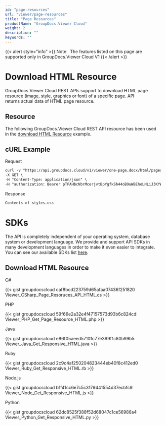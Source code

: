 ```yaml
---
id: "page-resources"
url: "viewer/page-resources"
title: "Page Resources"
productName: "GroupDocs.Viewer Cloud"
weight: 2
description: ""
keywords: ""
---
```


{{< alert style="info" >}}
Note:  The features listed on this page are supported only in GroupDocs.Viewer Cloud V1
{{< /alert >}}






# Download HTML Resource #

GroupDocs.Viewer Cloud REST APIs support to download HTML page resource (image, style, graphics or font) of a specific page. API returns actual data of HTML page resource.

## Resource ##

The following GroupDocs.Viewer Cloud REST API resource has been used in the [download HTML Resource](https://apireference.groupdocs.cloud/viewer/#!/Resources/HtmlGetPageResource) example.

## cURL Example ##



 Request

```html 
curl -v "https://api.groupdocs.cloud/v1/viewer/one-page.docx/html/pages/1/resources/styles.css" \
-X GET \
-H "Content-Type: application/json" \
-H "authorization: Bearer pTPAHbcNbrMcerjvtBpYgfkSh44oB9uWBEhoLNLiJ3KYWTZ-LjDK1OhIiSkiFnpwEDvAENURIo6NndadzqbW7Di4ZKIKC6DOlEGoFI2hfiNBaXEAGDE00knZePkCNsupU48qe1N_eGluq4urBAX3VBFiIdwz1yEPlPrqWG1DOAWYglUo5Nc9TdwZroBiDJ00A0oKjWoEJ_mRsI_VYK-NnZlNqrUiPGd6918ivV-vTtN2VvqGGUAosz26F7NZe0uEDf5GZszp-bxQ4_-JimHUgOD3z2M4gldo58oYp-6NBGCEjA312kqpxYZs22MJ_Ma-fSgT8yMDqgixItd0JxciHUCmSR8XVG803g1UgUF3-rfoWOn0FJAYLkZ3SFrjqMwjcJAsxcpWc-vm2eLneOPAh8R08ATyhemGBNCh3Ke3jJhaMf92"


```


 Response

```html 
Contents of styles.css
```




# SDKs #

The API is completely independent of your operating system, database system or development language. We provide and support API SDKs in many development languages in order to make it even easier to integrate. You can see our available SDKs list [here](https://github.com/groupdocs-viewer-cloud).

## Download HTML Resource ##


 C#



{{< gist groupdocscloud caf8bcd223759d65afaa07436f251820 Viewer_CSharp_Page_Resoruces_API_HTML.cs >}}






 PHP



{{< gist groupdocscloud 59f66e2a32e4f47157573d93b6c824cd Viewer_PHP_Get_Page_Resource_HTML.php >}}






 Java



{{< gist groupdocscloud e86f05aeed57101c77e399f1c80b99b5 Viewer_Java_Get_Responsive_HTML.java >}}






 Ruby



{{< gist groupdocscloud 2c9c4af250204823444eb40f8c412ed0 Viewer_Ruby_Get_Responsive_HTML.rb >}}






 Node.js



{{< gist groupdocscloud b1f41cc6e7c5c3179441554d37ecbfc9 Viewer_Node_Get_Responsive_HTML.js >}}





 Python




{{< gist groupdocscloud 62dc8525f388f52d68047c1ce56986a4 Viewer_Python_Get_Responsive_HTML.py >}}




